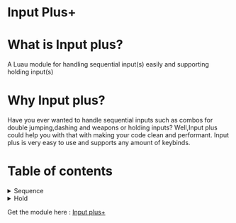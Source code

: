 # Input Plus+
# What is Input plus?
A Luau module for handling sequential input(s) easily and supporting holding input(s)

# Why Input plus?
Have you ever wanted to handle sequential inputs such as combos for double jumping,dashing and weapons or holding inputs? Well,Input plus could help you with that with making your code clean and performant. Input plus is very easy to use and supports any amount of keybinds.

# Table of contents
<details>
  <summary>Sequence</summary>
  1) Sequences with delay specified (if delay is nil, no delay is included)<br>
  2) Any amount of keybinds can be put in the sequence.<br>
  3) Events to indicate starting of sequence,ending of sequence and pressing of keybinds<br>
  4) Feature to cancel the current input or reset the sequence.(Commonly used when gameProcessedEvent is true)<br>
</details>
<details>
  <summary>Hold</summary>
  1) Any amount of keybinds can be put in the holding list.<br>
  2) Events to indicate starting of holding,ending of holding and holding of specific keybinds<br>
  3) Feature to cancel the current input.(Commonly used when gameProcessedEvent is true)<br>
</details>

Get the module here : [Input plus+](https://www.roblox.com/library/7599649831/Input-Plus)


